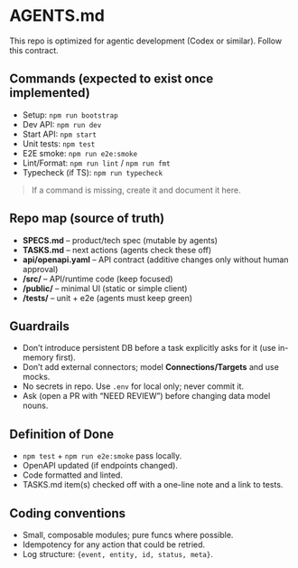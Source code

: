 # AGENTS.md

This repo is optimized for agentic development (Codex or similar). Follow this contract.

## Commands (expected to exist once implemented)
- Setup: `npm run bootstrap`
- Dev API: `npm run dev`
- Start API: `npm start`
- Unit tests: `npm test`
- E2E smoke: `npm run e2e:smoke`
- Lint/Format: `npm run lint` / `npm run fmt`
- Typecheck (if TS): `npm run typecheck`

> If a command is missing, create it and document it here.

## Repo map (source of truth)
- **SPECS.md** – product/tech spec (mutable by agents)
- **TASKS.md** – next actions (agents check these off)
- **api/openapi.yaml** – API contract (additive changes only without human approval)
- **/src/** – API/runtime code (keep focused)
- **/public/** – minimal UI (static or simple client)
- **/tests/** – unit + e2e (agents must keep green)

## Guardrails
- Don’t introduce persistent DB before a task explicitly asks for it (use in-memory first).
- Don’t add external connectors; model **Connections/Targets** and use mocks.
- No secrets in repo. Use `.env` for local only; never commit it.
- Ask (open a PR with “NEED REVIEW”) before changing data model nouns.

## Definition of Done
- `npm test` + `npm run e2e:smoke` pass locally.
- OpenAPI updated (if endpoints changed).
- Code formatted and linted.
- TASKS.md item(s) checked off with a one-line note and a link to tests.

## Coding conventions
- Small, composable modules; pure funcs where possible.
- Idempotency for any action that could be retried.
- Log structure: `{event, entity, id, status, meta}`.
